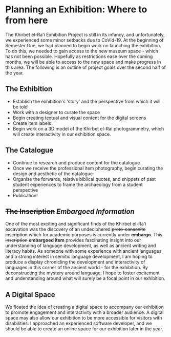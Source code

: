 # Planning an Exhibition: Where to from here

The Khirbet el-Ra'i Exhibition Project is still in its infancy, and unfortunately, we experienced some minor setbacks due to CoVid-19. At the beginning of Semester One, we had planned to begin work on launching the exhibition. To do this, we needed to gain access to the new museum space - which has not been possible. Hopefully as restrictions ease over the coming months, we will be able to access to the new space and make progress in this area. The following is an outline of project goals over the second half of the year.

## The Exhibition

   * Establish the exhibition's 'story' and the perspective from which it will be told
   * Work with a designer to curate the space
   * Begin creating textual and visual content for the digital screens
   * Create item labels 
   * Begin work on a 3D model of the Khirbet el-Rai photogrammetry, which will create interactivity in our exhibition space.

## The Catalogue

   * Continue to research and produce content for the catalogue
   * Once we receive the professional item photography, begin curating the design and aesthetic of the catalogue
   * Organise the forwards, relative biblical quotes, and snippets of past student experiences to frame the archaeology from a student perspective
   * Publication! 

## ~~The Inscription~~ *Embargoed Information*
One of the most exciting and significant finds of the Khirbet el-Ra'i excavation was the discovery of an undeciphered ~~proto-canaanite inscription~~ which for academic purposes is currently under **embargo**. This ~~inscription~~ **embargoed item** provides fascinating insight into our understanding of language development, as well as ancient writing and literacy habits. As someone with some experience with ancient languages and a strong interest in semitic language development, I am hoping to produce a display chronicling the development and interactivity of languages in this corner of the ancient world - for the exhibition. By deconstructing the mystery around language, I hope to foster excitement and understanding around what will surely be a focal point in our exhibition. 

## A Digital Space

We floated the idea of creating a digital space to accompany our exhibition to promote engagement and interactivity with a broader audience. A digital space may also allow our exhibition to be more accessible for visitors with disabilities. I approached an experienced software developer, and we should be able to create an online space for our exhibition later in the year. 